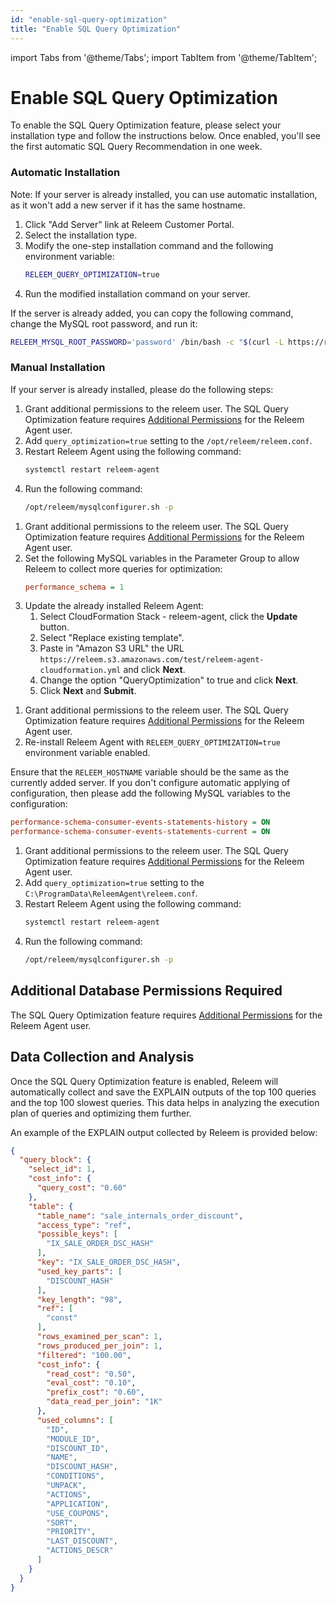 ```yaml
---
id: "enable-sql-query-optimization"
title: "Enable SQL Query Optimization"
---
```


import Tabs from '@theme/Tabs';
import TabItem from '@theme/TabItem';

# Enable SQL Query Optimization

To enable the SQL Query Optimization feature, please select your installation type and follow the instructions below. Once enabled, you'll see the first automatic SQL Query Recommendation in one week.

<Tabs>
  <TabItem value="linux" label="Linux" default>

  ### Automatic Installation

  Note: If your server is already installed, you can use automatic installation, as it won't add a new server if it has the same hostname.

  1. Click "Add Server" link at Releem Customer Portal.
  2. Select the installation type.
  3. Modify the one-step installation command and the following environment variable:
     ```bash
     RELEEM_QUERY_OPTIMIZATION=true
     ```
  4. Run the modified installation command on your server.

  If the server is already added, you can copy the following command, change the MySQL root password, and run it:
  ```bash
  RELEEM_MYSQL_ROOT_PASSWORD='password' /bin/bash -c "$(curl -L https://releem.s3.amazonaws.com/v2/install.sh)" enable_query_optimization
  ```

  ### Manual Installation

  If your server is already installed, please do the following steps:

  1. Grant additional permissions to the releem user. The SQL Query Optimization feature requires [Additional Permissions](/releem-agent/mysql-permissions) for the Releem Agent user.
  2. Add `query_optimization=true` setting to the `/opt/releem/releem.conf`.
  3. Restart Releem Agent using the following command:
     ```bash
     systemctl restart releem-agent
     ```
  4. Run the following command:
     ```bash
     /opt/releem/mysqlconfigurer.sh -p
     ```

  </TabItem>
  <TabItem value="aws-rds" label="AWS RDS">

  1. Grant additional permissions to the releem user. The SQL Query Optimization feature requires [Additional Permissions](/releem-agent/mysql-permissions) for the Releem Agent user.
  2. Set the following MySQL variables in the Parameter Group to allow Releem to collect more queries for optimization:
     ```ini
     performance_schema = 1
     ```
  3. Update the already installed Releem Agent:
     1. Select CloudFormation Stack - releem-agent, click the **Update** button.
     2. Select "Replace existing template".
     3. Paste in "Amazon S3 URL" the URL `https://releem.s3.amazonaws.com/test/releem-agent-cloudformation.yml` and click **Next**.
     4. Change the option "QueryOptimization" to true and click **Next**.
     5. Click **Next** and **Submit**.

  </TabItem>
  <TabItem value="docker" label="Docker">

  1. Grant additional permissions to the releem user. The SQL Query Optimization feature requires [Additional Permissions](/releem-agent/mysql-permissions) for the Releem Agent user.
  2. Re-install Releem Agent with `RELEEM_QUERY_OPTIMIZATION=true` environment variable enabled.

  Ensure that the `RELEEM_HOSTNAME` variable should be the same as the currently added server. If you don't configure automatic applying of configuration, then please add the following MySQL variables to the configuration:

  ```ini
  performance-schema-consumer-events-statements-history = ON
  performance-schema-consumer-events-statements-current = ON
  ```

  </TabItem>
  <TabItem value="windows" label="Windows" default>

  1. Grant additional permissions to the releem user. The SQL Query Optimization feature requires [Additional Permissions](/releem-agent/mysql-permissions) for the Releem Agent user.
  2. Add `query_optimization=true` setting to the `C:\ProgramData\ReleemAgent\releem.conf`.
  3. Restart Releem Agent using the following command:
     ```bash
     systemctl restart releem-agent
     ```
  4. Run the following command:
     ```bash
     /opt/releem/mysqlconfigurer.sh -p
     ```
  </TabItem>
</Tabs>

## Additional Database Permissions Required

The SQL Query Optimization feature requires [Additional Permissions](/releem-agent/mysql-permissions) for the Releem Agent user.

## Data Collection and Analysis

Once the SQL Query Optimization feature is enabled, Releem will automatically collect and save the EXPLAIN outputs of the top 100 queries and the top 100 slowest queries. This data helps in analyzing the execution plan of queries and optimizing them further.

An example of the EXPLAIN output collected by Releem is provided below:
```json
{
  "query_block": {
    "select_id": 1,
    "cost_info": {
      "query_cost": "0.60"
    },
    "table": {
      "table_name": "sale_internals_order_discount",
      "access_type": "ref",
      "possible_keys": [
        "IX_SALE_ORDER_DSC_HASH"
      ],
      "key": "IX_SALE_ORDER_DSC_HASH",
      "used_key_parts": [
        "DISCOUNT_HASH"
      ],
      "key_length": "98",
      "ref": [
        "const"
      ],
      "rows_examined_per_scan": 1,
      "rows_produced_per_join": 1,
      "filtered": "100.00",
      "cost_info": {
        "read_cost": "0.50",
        "eval_cost": "0.10",
        "prefix_cost": "0.60",
        "data_read_per_join": "1K"
      },
      "used_columns": [
        "ID",
        "MODULE_ID",
        "DISCOUNT_ID",
        "NAME",
        "DISCOUNT_HASH",
        "CONDITIONS",
        "UNPACK",
        "ACTIONS",
        "APPLICATION",
        "USE_COUPONS",
        "SORT",
        "PRIORITY",
        "LAST_DISCOUNT",
        "ACTIONS_DESCR"
      ]
    }
  }
}
```
